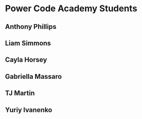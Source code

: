 # Power Code Academy Students

## Anthony Phillips
## Liam Simmons
## Cayla Horsey
## Gabriella Massaro
## TJ Martin
## Yuriy Ivanenko